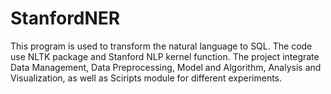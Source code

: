 # StanfordNER
This program is used to transform the natural language to SQL.
The code use NLTK package and Stanford NLP kernel function.
The project integrate Data Management, Data Preprocessing, Model and Algorithm, Analysis and Visualization, as well as
 Sciripts module for different experiments.
